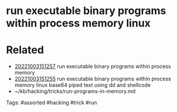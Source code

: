 # run executable binary programs within process memory linux

# Related
- [20221003151257](/zet/20221003151257/README.md) run executable binary programs within process memory
- [20221003151255](/zet/20221003151255/README.md) run executable binary programs within process memory linux base64 piped text using dd and shellcode
- ~/kb/hacking/tricks/run-programs-in-memory.md

Tags:
    #assorted #hacking #trick #run
